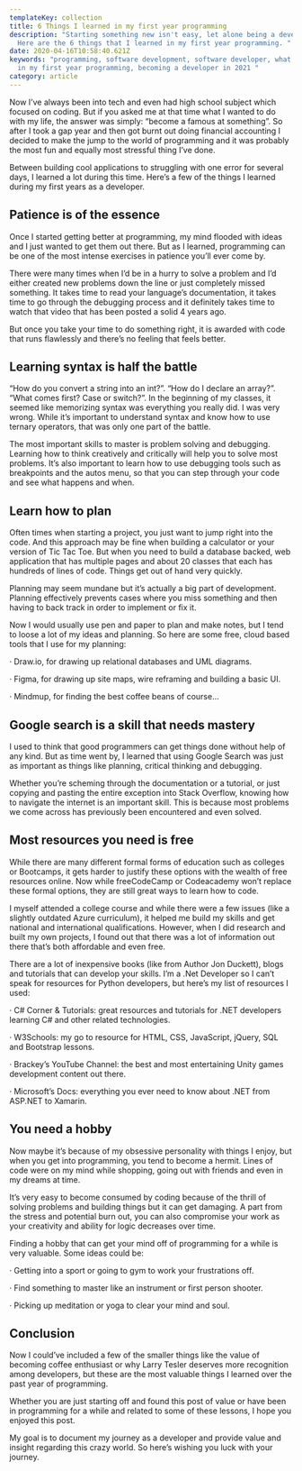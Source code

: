 ```yaml
---
templateKey: collection
title: 6 Things I learned in my first year programming
description: "Starting something new isn't easy, let alone being a developer.
  Here are the 6 things that I learned in my first year programming. "
date: 2020-04-16T10:58:40.621Z
keywords: "programming, software development, software developer, what I learned
  in my first year programming, becoming a developer in 2021 "
category: article
---
```

Now I’ve always been into tech and even had high school subject which focused on coding. But if you asked me at that time what I wanted to do with my life, the answer was simply: “become a famous at something”. So after I took a gap year and then got burnt out doing financial accounting I decided to make the jump to the world of programming and it was probably the most fun and equally most stressful thing I’ve done.

Between building cool applications to struggling with one error for several days, I learned a lot during this time. Here’s a few of the things I learned during my first years as a developer.

## Patience is of the essence

Once I started getting better at programming, my mind flooded with ideas and I just wanted to get them out there. But as I learned, programming can be one of the most intense exercises in patience you’ll ever come by.

There were many times when I’d be in a hurry to solve a problem and I’d either created new problems down the line or just completely missed something. It takes time to read your language’s documentation, it takes time to go through the debugging process and it definitely takes time to watch that video that has been posted a solid 4 years ago.

But once you take your time to do something right, it is awarded with code that runs flawlessly and there’s no feeling that feels better.

## Learning syntax is half the battle

“How do you convert a string into an int?”. “How do I declare an array?”. “What comes first? Case or switch?”. In the beginning of my classes, it seemed like memorizing syntax was everything you really did. I was very wrong. While it’s important to understand syntax and know how to use ternary operators, that was only one part of the battle.

The most important skills to master is problem solving and debugging. Learning how to think creatively and critically will help you to solve most problems. It’s also important to learn how to use debugging tools such as breakpoints and the autos menu, so that you can step through your code and see what happens and when.

## Learn how to plan

Often times when starting a project, you just want to jump right into the code. And this approach may be fine when building a calculator or your version of Tic Tac Toe. But when you need to build a database backed, web application that has multiple pages and about 20 classes that each has hundreds of lines of code. Things get out of hand very quickly.

Planning may seem mundane but it’s actually a big part of development. Planning effectively prevents cases where you miss something and then having to back track in order to implement or fix it.

Now I would usually use pen and paper to plan and make notes, but I tend to loose a lot of my ideas and planning. So here are some free, cloud based tools that I use for my planning:

· Draw.io, for drawing up relational databases and UML diagrams.

· Figma, for drawing up site maps, wire reframing and building a basic UI.

· Mindmup, for finding the best coffee beans of course…

## Google search is a skill that needs mastery

I used to think that good programmers can get things done without help of any kind. But as time went by, I learned that using Google Search was just as important as things like planning, critical thinking and debugging.

Whether you’re scheming through the documentation or a tutorial, or just copying and pasting the entire exception into Stack Overflow, knowing how to navigate the internet is an important skill. This is because most problems we come across has previously been encountered and even solved.

## Most resources you need is free

While there are many different formal forms of education such as colleges or Bootcamps, it gets harder to justify these options with the wealth of free resources online. Now while freeCodeCamp or Codeacademy won’t replace these formal options, they are still great ways to learn how to code.

I myself attended a college course and while there were a few issues (like a slightly outdated Azure curriculum), it helped me build my skills and get national and international qualifications. However, when I did research and built my own projects, I found out that there was a lot of information out there that’s both affordable and even free.

There are a lot of inexpensive books (like from Author Jon Duckett), blogs and tutorials that can develop your skills. I’m a .Net Developer so I can’t speak for resources for Python developers, but here’s my list of resources I used:

· C# Corner & Tutorials: great resources and tutorials for .NET developers learning C# and other related technologies.

· W3Schools: my go to resource for HTML, CSS, JavaScript, jQuery, SQL and Bootstrap lessons.

· Brackey’s YouTube Channel: the best and most entertaining Unity games development content out there.

· Microsoft’s Docs: everything you ever need to know about .NET from ASP.NET to Xamarin.

## You need a hobby

Now maybe it’s because of my obsessive personality with things I enjoy, but when you get into programming, you tend to become a hermit. Lines of code were on my mind while shopping, going out with friends and even in my dreams at time.

It’s very easy to become consumed by coding because of the thrill of solving problems and building things but it can get damaging. A part from the stress and potential burn out, you can also compromise your work as your creativity and ability for logic decreases over time.

Finding a hobby that can get your mind off of programming for a while is very valuable. Some ideas could be:

· Getting into a sport or going to gym to work your frustrations off.

· Find something to master like an instrument or first person shooter.

· Picking up meditation or yoga to clear your mind and soul.

## Conclusion

Now I could’ve included a few of the smaller things like the value of becoming coffee enthusiast or why Larry Tesler deserves more recognition among developers, but these are the most valuable things I learned over the past year of programming.

Whether you are just starting off and found this post of value or have been in programming for a while and related to some of these lessons, I hope you enjoyed this post.

My goal is to document my journey as a developer and provide value and insight regarding this crazy world. So here’s wishing you luck with your journey.